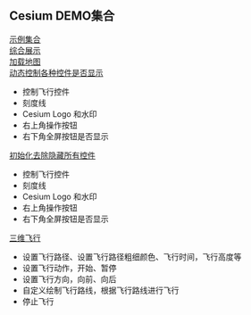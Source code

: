 ## Cesium DEMO集合

[示例集合](https://songliuchen.github.io/cesium)  
[综合展示](https://songliuchen.github.io/cesium/main.html)  
[加载地图](https://songliuchen.github.io/cesium/base/load_cesium.html)  
[动态控制各种控件是否显示](https://songliuchen.github.io/cesium/base/load_cesium2.html)
- 控制飞行控件  
- 刻度线  
- Cesium Logo 和水印  
- 右上角操作按钮  
- 右下角全屏按钮是否显示  

[初始化去除隐藏所有控件](https://songliuchen.github.io/cesium/base/load_cesium3.html) 
- 控制飞行控件  
- 刻度线  
- Cesium Logo 和水印  
- 右上角操作按钮  
- 右下角全屏按钮是否显示  

[三维飞行](https://songliuchen.github.io/cesium/fly/fly.html)  
- 设置飞行路径、设置飞行路径粗细颜色、飞行时间，飞行高度等    
- 设置飞行动作，开始、暂停  
- 设置飞行方向，向前、向后  
- 自定义绘制飞行路线，根据飞行路线进行飞行  
- 停止飞行  